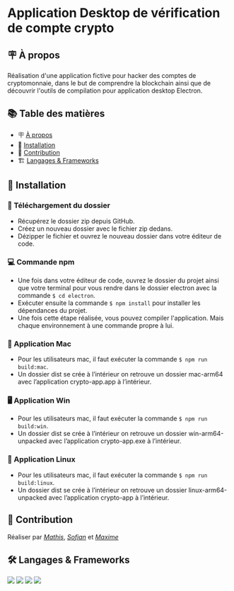 # Application Desktop de vérification de compte crypto 

## 🪧 À propos

Réalisation d'une application fictive pour hacker des comptes de cryptomonnaie, dans le but de comprendre la blockchain ainsi que de découvrir l'outils de compilation pour application desktop Electron.

## 📚 Table des matières

- 🪧 [À propos](#à-propos)
- 🚀 [Installation](#installation)
- 🤝 [Contribution](#contribution)
- 🏗️ [Langages & Frameworks](#langages--frameworks)

## 🚀 Installation

### 📂 Téléchargement du dossier
  - Récupérez le dossier zip depuis GitHub.
  - Créez un nouveau dossier avec le fichier zip dedans.
  - Dézipper le fichier et ouvrez le nouveau dossier dans votre éditeur de code.

### 💻 Commande npm
  - Une fois dans votre éditeur de code, ouvrez le dossier du projet ainsi que votre terminal pour vous rendre dans le dossier electron avec la commande `$ cd electron`.
  - Exécuter ensuite la commande `$ npm install` pour installer les dépendances du projet.
  - Une fois cette étape réalisée, vous pouvez compiler l'application. Mais chaque environnement à une commande propre à lui.

### 🍏 Application Mac
  - Pour les utilisateurs mac, il faut exécuter la commande `$ npm run build:mac`.
  - Un dossier dist se crée à l’intérieur on retrouve un dossier mac-arm64 avec l’application crypto-app.app à l’intérieur.

### 🖥️ Application Win
  - Pour les utilisateurs mac, il faut exécuter la commande `$ npm run build:win`.
  - Un dossier dist se crée à l’intérieur on retrouve un dossier win-arm64-unpacked avec l’application crypto-app.exe à l’intérieur.

### 🐧 Application Linux
  - Pour les utilisateurs mac, il faut exécuter la commande `$ npm run build:linux`.
  - Un dossier dist se crée à l’intérieur on retrouve un dossier linux-arm64-unpacked avec l’application crypto-app à l’intérieur.


## 🤝 Contribution

Réaliser par [*Mathis*](https://github.com/mathis1009), [*Sofian*](https://github.com/sofian-bali) et [*Maxime*](https://github.com/MaximeLemesle)


## 🛠️ Langages & Frameworks

<img src="https://img.shields.io/badge/Tools-Electron-47848F?style=flat&logo=electron&logoColor=white" />
<img src="https://img.shields.io/badge/Code-JavaScript-yellow?style=flat&logo=javascript&logoColor=white" />
<img src="https://img.shields.io/badge/Code-Node.js-darkgreen?style=flat&logo=node.js&logoColor=white" />
<img src="https://img.shields.io/badge/Style-CSS-blue?style=flat&logo=css3&logoColor=white" />
